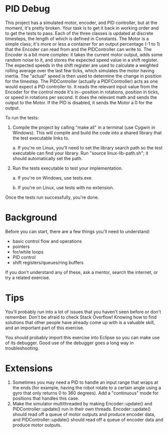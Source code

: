 # PID Debug

This project has a simulated motor, encoder, and PID controller, but at the moment, it's pretty broken. Your task is to get it back in working order and to get the tests to pass. Each of the three classes is updated at discrete timesteps, the length of which is defined in Constants. The Motor is a simple class; it's more or less a container for an output percentage (-1 to 1) that the Encoder can read from and the PIDController can write to. The Encoder is a bit more complex: it takes the current motor output, adds some random noise to it, and stores the expected speed value in a shift register. The expected speeds in the shift register are used to calculate a weighted rolling average over the last few ticks, which simulates the motor having inertia. The "actual" speed is then used to determine the change in position for the timestep. The PIDController (actually a PIDFController) acts as one would expect a PID controller to. It reads the relevant input value from the Encoder for the control mode it's in--position in rotations, position in ticks, or speed in rotations per second. It does the relevant math and sends the output to the Motor. If the PID is disabled, it sends the Motor a 0 for the output.

To run the tests:

1. Compile the project by calling "make all" in a terminal (use Cygwin in Windows). This will compile and build the code into a shared library that the test executable links to.

    a. If you're on Linux, you'll need to set the library search path so the test executable can find your library. Run "source linux-lib-path.sh"; it should automatically set the path.

2. Run the tests executable to test your implementation.

    a. If you're on Windows, use tests.exe.

    b. If you're on Linux, use tests with no extension.

Once the tests run successfully, you're done.

# Background

Before you can start, there are a few things you'll need to understand:

 * basic control flow and operations
 * pointers
 * for/while loops
 * PID control
 * shift registers/queues/ring buffers

If you don't understand any of these, ask a mentor, search the internet, or try a related exercise.

# Tips

You'll probably run into a lot of issues that you haven't seen before or don't remember. Don't be afraid to check Stack Overflow! Knowing how to find solutions that other people have already come up with is a valuable skill, and an important part of this exercise.

You should probably import this exercise into Eclipse so you can make use of its debugger. Good use of the debugger goes a long way in troubleshooting.

# Extensions

1. Sometimes you may need a PID to handle an input range that wraps at the ends (for example, having the robot rotate to a certain angle using a gyro that only returns 0 to 360 degrees). Add a "continuous" mode for positions that handles this case.
2. Make the simulator multithreaded by making Encoder::update() and PIDController::update() run in their own threads. Encoder::update() should read off a queue of motor outputs and produce encoder data, and PIDController::update() should read off a queue of encoder data and produce motor outputs.

